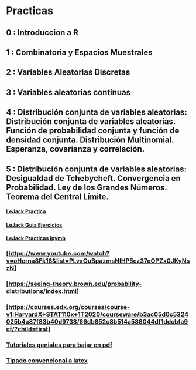 # Practicas
## 0 : Introduccion a R
## 1 : Combinatoria y Espacios Muestrales
## 2 : Variables Aleatorias Discretas
## 3 : Variables aleatorias continuas
## 4 : Distribución conjunta de variables aleatorias: Distribución conjunta de variables aleatorias. Función de probabilidad conjunta y función de densidad conjunta. Distribución Multinomial. Esperanza, covarianza y correlación.
## 5 : Distribución conjunta de variables aleatorias: Desigualdad de Tchebycheft. Convergencia en Probabilidad. Ley de los Grandes Números. Teorema del Central Límite.
#### [LeJack Practica](https://photos.google.com/share/AF1QipOJ4rchDqe0OsE1ckFfhLxOFv3jvqWRdfZFnGdDAZqcODWBEnVmURLY74wjQNJLkg?key=azFXTmJlT1ZKOHFrak51ZXRNZWsyVzJIb3RLZFJB)
#### [LeJack Guia Ejercicios](https://photos.google.com/share/AF1QipNl_4GKosp-4pcIOLZKq2vPtfJXPMrfdp-cnkT9yGhMuymM-u5cxnSuPxM43_PB6g/photo/AF1QipP8K4HJ-TS9pBSX9cs6uBkOj1SWcmbG0zAueXoW?key=M05WMTF3VUZWR3VHZzEtbWd4NFE3Vk9vNHBIMFBn)
#### [LeJack Practicas ipymb](https://github.com/LecJackS/Probabilidades-y-Estadistica-2019-2doC)
### [https://www.youtube.com/watch?v=oHcrna8Fk18&list=PLvxOuBpazmsNIHP5cz37oOPZx0JKyNszN]
### [https://seeing-theory.brown.edu/probability-distributions/index.html]
### [https://courses.edx.org/courses/course-v1:HarvardX+STAT110x+1T2020/courseware/b3ac05d0c5324025b4a87f83b40d9738/66db852c8b514a588044df1ddcbfa9cf/?child=first]
### [Tutoriales geniales para bajar en pdf](https://postdata-statistics.com/)
### [Tipado convencional a latex](https://www.codecogs.com/latex/eqneditor.php)